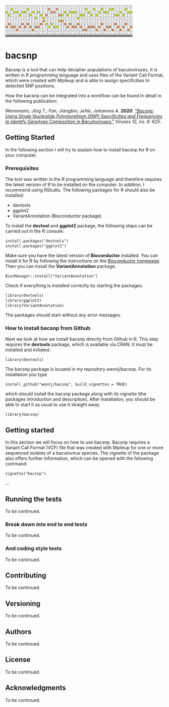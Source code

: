  <img src="https://github.com/wennj/bacsnp/blob/master/vignettes/bacsnp_logo.png" height="100"> 

# bacsnp

Bacsnp is a tool that can help decipher populations of baculoviruses. It is written in R programming language and uses files of the Variant Call Format, which were created with Mpileup and is able to assign specificities to detected SNP positions.

How the bacsnp can be integrated into a workflow can be found in detail in the following publication:

*Wennmann, Jörg T.; Fan, Jiangbin; Jehle, Johannes A. **2020**. ["Bacsnp: Using Single Nucleotide Polymorphism (SNP) Specificities and Frequencies to Identify Genotype Composition in Baculoviruses."](https://www.mdpi.com/1999-4915/12/6/625) Viruses 12, no. 6: 625.*

## Getting Started

In the following section I will try to explain how to install bacsnp for R on your computer.

### Prerequisites

The tool was written in the R programming language and therefore requires the latest version of R to be installed on the computer. In addition, I recommend using RStudio.
The following packages for R should also be installed:

* devtools
* ggplot2
* VariantAnnotation (Bioconductor package)

To install the **devtool** and **ggplot2** package, the following steps can be carried out in the R console:

```
install.packages("devtools")
install.packages("ggplot2")
```

Make sure you have the latest version of **Bioconductor** installed. You can install it for R by following the instructions on the [Bioconductor homepage](https://www.bioconductor.org/install/).
Then you can install the **VariantAnnotation** package.

```
BiocManager::install("VariantAnnotation")
```

Check if everything is installed correctly by starting the packages.

```
library(devtools)
library(ggplot2)
library(VariantAnnotation)
```

The packages should start without any error messages.

### How to install bacsnp from Github

Next we look at how we install bacsnp directly from Github in R. This step requires the **devtools** package, which is available via CRAN. It must be installed and initiated.

```
library(devtools)
```

The bacsnp package is locaetd in my repository wennj/bacsnp. For its installation you type

```
install_github("wennj/bacsnp", build_vignettes = TRUE)
```
which should install the bacsnp package along with its vignette (the packages introduction and description).
After installation, you should be able to start it as usual to use it straight away.

```
library(bacsnp)
```

## Getting started

In this section we will focus on how to use bacsnp. Bacsnp requires a Variant Call Format (VCF) file that was created with Mpileup for one or more sequenced isolates of a baculovirus species. The vignette of the package also offers further information, which can be opened with the following command:

```
vignette("bacsnp")
```

...

## Running the tests

To be continued.

### Break down into end to end tests

To be continued.

### And coding style tests

To be continued.

## Contributing

To be continued.

## Versioning

To be continued.

## Authors

To be continued.

## License

To be continued.

## Acknowledgments

To be continued.
